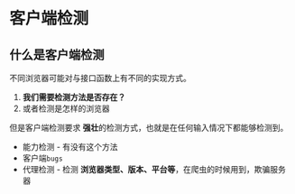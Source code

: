 # 客户端检测

## 什么是客户端检测

不同浏览器可能对与接口函数上有不同的实现方式。

1. **我们需要检测方法是否存在？**
2. 或者检测是怎样的浏览器

但是客户端检测要求 **强壮**的检测方式，也就是在任何输入情况下都能够检测到。

* 能力检测 - 有没有这个方法
* 客户端`bugs`
* 代理检测 - 检测 **浏览器类型、版本、平台等**，在爬虫的时候用到，欺骗服务器